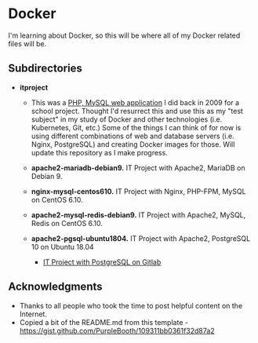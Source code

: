 # Docker

I'm learning about Docker, so this will be where all of my Docker related files will be.

## Subdirectories

* **itproject**
   *  This was a [PHP, MySQL web application](https://bitbucket.org/jsanjuansg/it-project/src/master/) I did back in 2009 for a school project.  Thought I'd resurrect this and use this as my "test subject" in my study of Docker and other technologies (i.e. Kubernetes, Git, etc.)   Some of the things I can think of for now is using different combinations of web and database servers (i.e. Nginx, PostgreSQL) and creating Docker images for those.  Will update this repository as I make progress. 
   
   *  **apache2-mariadb-debian9.**  IT Project with Apache2, MariaDB on Debian 9.
   *  **nginx-mysql-centos610.**  IT Project with Nginx, PHP-FPM, MySQL on CentOS 6.10.
   *  **apache2-mysql-redis-debian9.**  IT Project with Apache2, MySQL, Redis on CentOS 6.10.
   *  **apache2-pgsql-ubuntu1804.**  IT Project with Apache2, PostgreSQL 10 on Ubuntu 18.04
        * [IT Project with PostgreSQL on Gitlab](https://gitlab.com/jsanjuansg/it-project-pgsql)


## Acknowledgments

*  Thanks to all people who took the time to post helpful content on the Internet.
*  Copied a bit of the README.md from this template -   https://gist.github.com/PurpleBooth/109311bb0361f32d87a2

